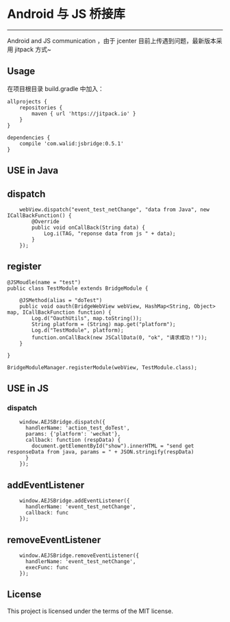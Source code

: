 # Android 与 JS 桥接库

-----

Android and JS communication ，由于 jcenter 目前上传遇到问题，最新版本采用 jitpack 方式~

## Usage

在项目根目录 build.gradle 中加入：

```
allprojects {
    repositories {
        maven { url 'https://jitpack.io' }
    }
}
```

```
dependencies {
    compile 'com.walid:jsbridge:0.5.1'
}
```

## USE in Java

## dispatch

```
    webView.dispatch("event_test_netChange", "data from Java", new ICallBackFunction() {
        @Override
        public void onCallBack(String data) {
            Log.i(TAG, "reponse data from js " + data);
        }
    });

```

## register

```
@JSMoudle(name = "test")
public class TestModule extends BridgeModule {

    @JSMethod(alias = "doTest")
    public void oauth(BridgeWebView webView, HashMap<String, Object> map, ICallBackFunction function) {
        Log.d("OauthUtils", map.toString());
        String platform = (String) map.get("platform");
        Log.d("TestModule", platform);
        function.onCallBack(new JSCallData(0, "ok", "请求成功！"));
    }

}
    
BridgeModuleManager.registerModule(webView, TestModule.class);
```

## USE in JS

### dispatch

```
    window.AEJSBridge.dispatch({
      handlerName: 'action_test_doTest',
      params: {'platform': 'wechat'},
      callback: function (respData) {
        document.getElementById("show").innerHTML = "send get responseData from java, params = " + JSON.stringify(respData)
      }
    });
```

## addEventListener

```
    window.AEJSBridge.addEventListener({
      handlerName: 'event_test_netChange',
      callback: func
    });
```

## removeEventListener

```
    window.AEJSBridge.removeEventListener({
      handlerName: 'event_test_netChange',
      execFunc: func
    });
```

## License

This project is licensed under the terms of the MIT license.
